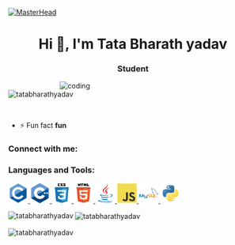 
[![MasterHead](https://i.pinimg.com/originals/88/e5/a4/88e5a4a52f0d7725c5e56364422b79fc.gif)](https://Bharath.io)
  
<h1 align="center">Hi 👋, I'm Tata Bharath yadav</h1>
<h3 align="center">Student</h3>
<img align="right" alt="coding" width="400" src="https://stemettes.org/zine/wp-content/uploads/sites/3/2021/09/giphy-13-1.gif">
<p align="left"> <img src="https://komarev.com/ghpvc/?username=tatabharathyadav&label=Profile%20views&color=0e75b6&style=flat" alt="tatabharathyadav" /> </p>

<p align="left"> <a href="https://twitter.com/" target="blank"><img src="https://img.shields.io/twitter/follow/?logo=twitter&style=for-the-badge" alt="" /></a> </p>

- ⚡ Fun fact **fun**

<h3 align="left">Connect with me:</h3>
<p align="left">
</p>

<h3 align="left">Languages and Tools:</h3>
<p align="left"> <a href="https://www.cprogramming.com/" target="_blank" rel="noreferrer"> <img src="https://raw.githubusercontent.com/devicons/devicon/master/icons/c/c-original.svg" alt="c" width="40" height="40"/> </a> <a href="https://www.w3schools.com/cpp/" target="_blank" rel="noreferrer"> <img src="https://raw.githubusercontent.com/devicons/devicon/master/icons/cplusplus/cplusplus-original.svg" alt="cplusplus" width="40" height="40"/> </a> <a href="https://www.w3schools.com/css/" target="_blank" rel="noreferrer"> <img src="https://raw.githubusercontent.com/devicons/devicon/master/icons/css3/css3-original-wordmark.svg" alt="css3" width="40" height="40"/> </a> <a href="https://www.w3.org/html/" target="_blank" rel="noreferrer"> <img src="https://raw.githubusercontent.com/devicons/devicon/master/icons/html5/html5-original-wordmark.svg" alt="html5" width="40" height="40"/> </a> <a href="https://www.java.com" target="_blank" rel="noreferrer"> <img src="https://raw.githubusercontent.com/devicons/devicon/master/icons/java/java-original.svg" alt="java" width="40" height="40"/> </a> <a href="https://developer.mozilla.org/en-US/docs/Web/JavaScript" target="_blank" rel="noreferrer"> <img src="https://raw.githubusercontent.com/devicons/devicon/master/icons/javascript/javascript-original.svg" alt="javascript" width="40" height="40"/> </a> <a href="https://www.mysql.com/" target="_blank" rel="noreferrer"> <img src="https://raw.githubusercontent.com/devicons/devicon/master/icons/mysql/mysql-original-wordmark.svg" alt="mysql" width="40" height="40"/> </a> <a href="https://www.python.org" target="_blank" rel="noreferrer"> <img src="https://raw.githubusercontent.com/devicons/devicon/master/icons/python/python-original.svg" alt="python" width="40" height="40"/> </a> </p>

<p><img align="left" src="https://github-readme-stats.vercel.app/api/top-langs?username=tatabharathyadav&show_icons=true&locale=en&layout=compact" alt="tatabharathyadav" /></p>

<p>&nbsp;<img align="center" src="https://github-readme-stats.vercel.app/api?username=tatabharathyadav&show_icons=true&locale=en" alt="tatabharathyadav" /></p>

<p><img align="center" src="https://github-readme-streak-stats.herokuapp.com/?user=tatabharathyadav&" alt="tatabharathyadav" /></p>
